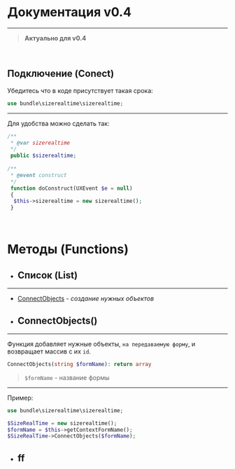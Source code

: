 # Документация v0.4
---------------
> **Актуально для v0.4**

<br>

## Подключение (Conect)
Убедитесь что в коде присутствует такая срока:
```php
use bundle\sizerealtime\sizerealtime;
```
***
Для удобства можно сделать так:
```php
/**
 * @var sizerealtime
 */
 public $sizerealtime;
    
/**
 * @event construct 
 */
 function doConstruct(UXEvent $e = null)
 {   
  $this->sizerealtime = new sizerealtime();  
 }
```

<br>

# Методы (Functions)
* ## Список (List)
***
  * [СonnectObjects](#connectobjects) - _создание нужных объектов_
* ## ConnectObjects()
***
  Функция добавляет нужные объекты, `на передаваемую форму`,  и возвращает массив с их `id`.
  ```php 
  ConnectObjects(string $formName): return array
  ```
  
  > `$formName` - название формы
  
***
  Пример:
  ```php 
  use bundle\sizerealtime\sizerealtime;
  
  $SizeRealTime = new sizerealtime();
  $formName = $this->getContextFormName();
  $SizeRealTime->ConnectObjects($formName);
  ```
  
* ## ff
